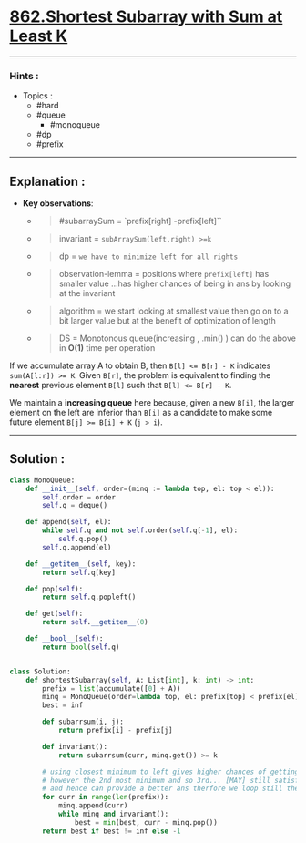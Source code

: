 # [862.Shortest Subarray with Sum at Least K](https://leetcode.com/problems/shortest-subarray-with-sum-at-least-k/)

---

### Hints :

- Topics :
  - #hard
  - #queue
    - #monoqueue
  - #dp
  - #prefix

---

## Explanation :

- **Key observations**:

  - > #subarraySum = `prefix[right] -prefix[left]``

  - > invariant = `subArraySum(left,right) >=k`

  - > dp = `we have to minimize left for all rights`

  - > observation-lemma = positions where `prefix[left]` has smaller value ...has higher chances of being in ans by looking at the invariant

  - > algorithm = we start looking at smallest value then go on to a bit larger value but at the benefit of optimization of length

  - > DS = Monotonous queue(increasing , .min() ) can do the above in **O(1)** time per operation

If we accumulate array A to obtain B, then `B[l] <= B[r] - K` indicates `sum(A[l:r]) >= K`. Given `B[r]`, the problem is equivalent to finding the **nearest** previous element `B[l]` such that `B[l] <= B[r] - K`.

We maintain a **increasing queue** here because, given a new `B[i]`, the larger element on the left are inferior than `B[i]` as a candidate to make some future element `B[j] >= B[i] + K` (`j > i`).

---

## Solution :

```python
class MonoQueue:
    def __init__(self, order=(minq := lambda top, el: top < el)):
        self.order = order
        self.q = deque()

    def append(self, el):
        while self.q and not self.order(self.q[-1], el):
            self.q.pop()
        self.q.append(el)

    def __getitem__(self, key):
        return self.q[key]

    def pop(self):
        return self.q.popleft()

    def get(self):
        return self.__getitem__(0)

    def __bool__(self):
        return bool(self.q)


class Solution:
    def shortestSubarray(self, A: List[int], k: int) -> int:
        prefix = list(accumulate([0] + A))
        minq = MonoQueue(order=lambda top, el: prefix[top] < prefix[el])
        best = inf

        def subarrsum(i, j):
            return prefix[i] - prefix[j]

        def invariant():
            return subarrsum(curr, minq.get()) >= k

        # using closest minimum to left gives higher chances of getting this invariant
        # however the 2nd most minimum and so 3rd... [MAY] still satisfy the invariant
        # and hence can provide a better ans therfore we loop still the invariant holds
        for curr in range(len(prefix)):
            minq.append(curr)
            while minq and invariant():
                best = min(best, curr - minq.pop())
        return best if best != inf else -1
```
